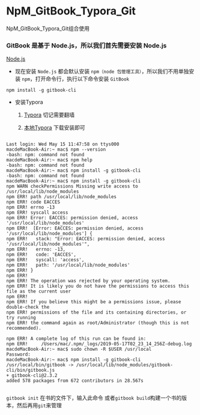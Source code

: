 # NpM_GitBook_Typora_Git
NpM_GitBook_Typora_Git组合使用

### GitBook 是基于 Node.js，所以我们首先需要安装 Node.js

[Node.js](https://github.com/PlatoJobs/NpM_GitBook_Typora_Git/blob/master/node-v12.2.0.pkg)

+ 现在安装 `Node.js` 都会默认安装 `npm（node 包管理工具）`，所以我们不用单独安装 `npm`，打开命令行，执行以下命令安装 `GitBook`
```linux
npm install -g gitbook-cli
```
+ 安装Typora
  1. [Typora](https://typora.io) 切记需要翻墙

  2. [本地Typora](https://github.com/PlatoJobs/NpM_GitBook_Typora_Git/blob/master/Typora.dmg) 下载安装即可



```linux

Last login: Wed May 15 11:47:58 on ttys000
macdeMacBook-Air:~ mac$ npm --version
-bash: npm: command not found
macdeMacBook-Air:~ mac$ npm help
-bash: npm: command not found
macdeMacBook-Air:~ mac$ npm install -g gitbook-cli
-bash: npm: command not found
macdeMacBook-Air:~ mac$ npm install -g gitbook-cli
npm WARN checkPermissions Missing write access to /usr/local/lib/node_modules
npm ERR! path /usr/local/lib/node_modules
npm ERR! code EACCES
npm ERR! errno -13
npm ERR! syscall access
npm ERR! Error: EACCES: permission denied, access '/usr/local/lib/node_modules'
npm ERR!  [Error: EACCES: permission denied, access '/usr/local/lib/node_modules'] {
npm ERR!   stack: "Error: EACCES: permission denied, access '/usr/local/lib/node_modules'",
npm ERR!   errno: -13,
npm ERR!   code: 'EACCES',
npm ERR!   syscall: 'access',
npm ERR!   path: '/usr/local/lib/node_modules'
npm ERR! }
npm ERR! 
npm ERR! The operation was rejected by your operating system.
npm ERR! It is likely you do not have the permissions to access this file as the current user
npm ERR! 
npm ERR! If you believe this might be a permissions issue, please double-check the
npm ERR! permissions of the file and its containing directories, or try running
npm ERR! the command again as root/Administrator (though this is not recommended).

npm ERR! A complete log of this run can be found in:
npm ERR!     /Users/mac/.npm/_logs/2019-05-17T02_23_14_256Z-debug.log
macdeMacBook-Air:~ mac$ sudo chown -R $USER /usr/local
Password:
macdeMacBook-Air:~ mac$ npm install -g gitbook-cli
/usr/local/bin/gitbook -> /usr/local/lib/node_modules/gitbook-cli/bin/gitbook.js
+ gitbook-cli@2.3.2
added 578 packages from 672 contributors in 28.567s


```

`gitbook init` 在书的文件下，输入此命令
或者`gitbook build`构建一个书的版本，然后再用`git`来管理

